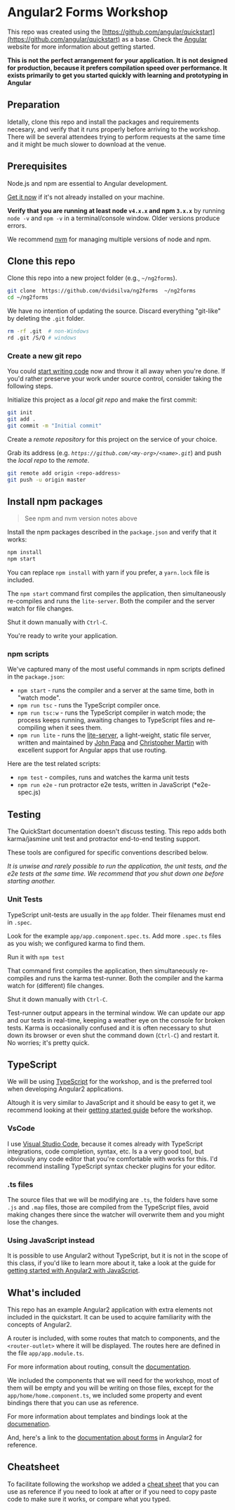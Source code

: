 # Angular2 Forms Workshop

This repo was created using the [https://github.com/angular/quickstart](https://github.com/angular/quickstart) as a base.
Check the [Angular](https://angular.io/docs/ts/latest/quickstart.html) website for more information about getting started.

**This is not the perfect arrangement for your application. It is not designed for production, 
because it prefers compilation speed over performance. 
It exists primarily to get you started quickly with learning and prototyping in Angular**

## Preparation

Idetally, clone this repo and install the packages and requirements necesary, and verify that it runs properly
before arriving to the workshop. There will be several attendees trying to perform requests
at the same time and it might be much slower to download at the venue.

## Prerequisites

Node.js and npm are essential to Angular development.

<a href="https://docs.npmjs.com/getting-started/installing-node" target="_blank" title="Installing Node.js and updating npm">
Get it now</a> if it's not already installed on your machine.

**Verify that you are running at least node `v4.x.x` and npm `3.x.x`**
by running `node -v` and `npm -v` in a terminal/console window.
Older versions produce errors.

We recommend [nvm](https://github.com/creationix/nvm) for managing multiple versions of node and npm.

## Clone this repo


Clone this repo into a new project folder (e.g., `~/ng2forms`).
```bash
git clone  https://github.com/dvidsilva/ng2forms  ~/ng2forms
cd ~/ng2forms
```

We have no intention of updating the source.
Discard everything "git-like" by deleting the `.git` folder.
```bash
rm -rf .git  # non-Windows
rd .git /S/Q # windows
```

### Create a new git repo
You could [start writing code](#start-development) now and throw it all away when you're done.
If you'd rather preserve your work under source control, consider taking the following steps.

Initialize this project as a *local git repo* and make the first commit:
```bash
git init
git add .
git commit -m "Initial commit"
```

Create a *remote repository* for this project on the service of your choice.

Grab its address (e.g. *`https://github.com/<my-org>/<name>.git`*) and push the *local repo* to the *remote*.
```bash
git remote add origin <repo-address>
git push -u origin master
```

## Install npm packages

> See npm and nvm version notes above

Install the npm packages described in the `package.json` and verify that it works:

```bash
npm install
npm start
```

You can replace `npm install` with yarn if you prefer, a `yarn.lock` file is included.

The `npm start` command first compiles the application,
then simultaneously re-compiles and runs the `lite-server`.
Both the compiler and the server watch for file changes.

Shut it down manually with `Ctrl-C`.

You're ready to write your application.

### npm scripts

We've captured many of the most useful commands in npm scripts defined in the `package.json`:

* `npm start` - runs the compiler and a server at the same time, both in "watch mode".
* `npm run tsc` - runs the TypeScript compiler once.
* `npm run tsc:w` - runs the TypeScript compiler in watch mode; the process keeps running, awaiting changes to TypeScript files and re-compiling when it sees them.
* `npm run lite` - runs the [lite-server](https://www.npmjs.com/package/lite-server), a light-weight, static file server, written and maintained by
[John Papa](https://github.com/johnpapa) and
[Christopher Martin](https://github.com/cgmartin)
with excellent support for Angular apps that use routing.

Here are the test related scripts:
* `npm test` - compiles, runs and watches the karma unit tests
* `npm run e2e` - run protractor e2e tests, written in JavaScript (*e2e-spec.js)

## Testing

The QuickStart documentation doesn't discuss testing.
This repo adds both karma/jasmine unit test and protractor end-to-end testing support.

These tools are configured for specific conventions described below.

*It is unwise and rarely possible to run the application, the unit tests, and the e2e tests at the same time.
We recommend that you shut down one before starting another.*

### Unit Tests
TypeScript unit-tests are usually in the `app` folder. Their filenames must end in `.spec`.

Look for the example `app/app.component.spec.ts`.
Add more `.spec.ts` files as you wish; we configured karma to find them.

Run it with `npm test`

That command first compiles the application, then simultaneously re-compiles and runs the karma test-runner.
Both the compiler and the karma watch for (different) file changes.

Shut it down manually with `Ctrl-C`.

Test-runner output appears in the terminal window.
We can update our app and our tests in real-time, keeping a weather eye on the console for broken tests.
Karma is occasionally confused and it is often necessary to shut down its browser or even shut the command down (`Ctrl-C`) and
restart it. No worries; it's pretty quick.

## TypeScript

We will be using [TypeScript](https://www.typescriptlang.org/) for the workshop, and is the preferred
tool when developing Angular2 applications. 

Altough it is very similar to JavaScript and it should be 
easy to get it, we recommend looking at their [getting started guide](https://www.typescriptlang.org/docs/tutorial.html)
before the workshop.

### VsCode

I use [Visual Studio Code](https://code.visualstudio.com/docs/?dv=osx),
because it comes already with TypeScript integrations, code completion, syntax, etc. Is a a very good tool,
but obviously any code editor that you're comfortable with works for this. I'd recommend installing TypeScript
syntax checker plugins for your editor.

### .ts files

The source files that we will be modifying are `.ts`, the folders have some `.js` and `.map` files, those are compiled
from the TypeScript files, avoid making changes there since the watcher will overwrite them and you might lose the changes.

### Using JavaScript instead

It is possible to use Angular2 without TypeScript, but it is not in the scope of this class,
if you'd like to learn more about it, take a look at the guide for
[getting started with Angular2 with JavaScript](https://angular.io/docs/js/latest/quickstart.html).

## What's included

This repo has an example Angular2 application with extra elements not included in the quickstart. It can be
used to acquire familiarity with the concepts of Angular2.

A router is included, with some routes that match to components, and the `<router-outlet>` where it will be displayed.
The routes here are defined in the file `app/app.module.ts`.

For more information about routing, consult the [documentation](https://angular.io/docs/ts/latest/guide/router.html). 

We included the components that we will need for the workshop, most of them will be empty and you will be writing
on those files, except for the `app/home/home.component.ts`, we included some property and event bindings there that
you can use as reference. 

For more information about templates and bindings look at the [documenation](https://angular.io/docs/ts/latest/guide/template-syntax.html).

And, here's a link to the [documentation about forms](https://angular.io/docs/ts/latest/guide/forms.html) in Angular2 for reference.

## Cheatsheet

To facilitate following the workshop we added a [cheat sheet](https://github.com/dvidsilva/ng2forms/blob/master/cheatseet.md) that you
can use as reference if you need to look at after or if you need to copy paste code to make sure it works, or compare what you typed.
